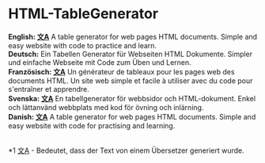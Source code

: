# HTML-TableGenerator 
**English: [文A](https://www.deepl.com/translator)**  A table generator for web pages HTML documents. Simple and easy website with code to practice and learn. <br>
**Deutsch:** Ein Tabellen Generator für Webseiten HTML Dokumente. Simpler und einfache Webseite mit Code zum Üben und Lernen. <br>
**Französisch: [文A](https://www.deepl.com/translator)**  Un générateur de tableaux pour les pages web des documents HTML. Un site web simple et facile à utiliser avec du code pour s'entraîner et apprendre. <br>
**Svenska: [文A](https://www.deepl.com/translator)** En tabellgenerator för webbsidor och HTML-dokument. Enkel och lättanvänd webbplats med kod för övning och inlärning. <br>
**Danish: [文A](https://www.deepl.com/translator)** A table generator for web pages HTML documents. Simple and easy website with code for practising and learning. <br>
<br>

*1 [文A](https://www.deepl.com/translator) - Bedeutet, dass der Text von einem Übersetzer generiert wurde.
